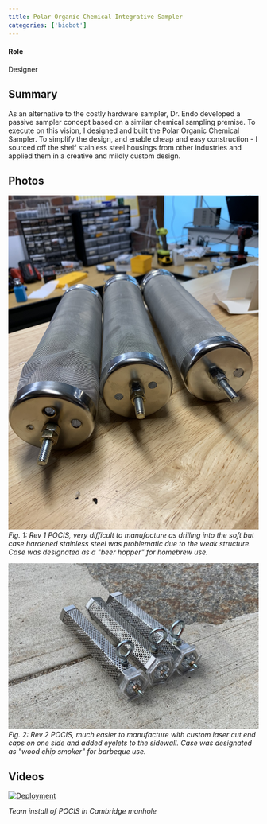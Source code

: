 ```yaml
---
title: Polar Organic Chemical Integrative Sampler
categories: ['biobot']
---
```

#### Role
Designer

## Summary

As an alternative to the costly hardware sampler, Dr. Endo developed a passive sampler concept based on a similar chemical sampling premise. To execute on this vision, I designed and built the Polar Organic Chemical Sampler. To simplify the design, and enable cheap and easy construction - I sourced off the shelf stainless steel housings from other industries and applied them in a creative and mildly custom design.


## Photos
![](IMG_3004.JPEG)
*Fig. 1: Rev 1 POCIS, very difficult to manufacture as drilling into the soft but case hardened stainless steel was problematic due to the weak structure. Case was designated as a "beer hopper" for homebrew use.*

![](IMG_3008b.jpeg)
*Fig. 2: Rev 2 POCIS, much easier to manufacture with custom laser cut end caps on one side and added eyelets to the sidewall. Case was designated as "wood chip smoker" for barbeque use.*

## Videos
[![Deployment](http://img.youtube.com/vi/oLlYg-b9A_Q/0.jpg)](http://www.youtube.com/watch?v=oLlYg-b9A_Q "POCIS Install Cambridge")

*Team install of POCIS in Cambridge manhole*
